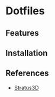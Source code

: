 # Dotfiles

## Features

## Installation

## References
- [Stratus3D](https://github.com/Stratus3D/dotfiles)
